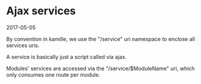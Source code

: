 Ajax services
====================
2017-05-05



By convention in kamille, we use the "/service" uri namespace to enclose all services uris.

A service is basically just a script called via ajax.

Modules' services are accessed via the "/service/$ModuleName" uri, which only consumes one route per module.